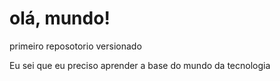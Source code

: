 # olá, mundo!
 primeiro reposotorio versionado


 Eu sei que eu preciso aprender a base do mundo da tecnologia

